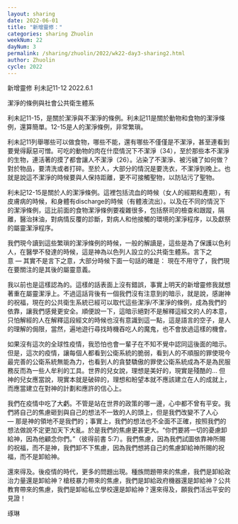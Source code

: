```yaml
---
layout: sharing
date: 2022-06-01
title: "新增靈修："
categories: sharing Zhuolin
weekNum: 22
dayNum: 3
permalink: /sharing/zhuolin/2022/wk22-day3-sharing2.html
author: Zhuolin
cycle: 2022
---  
```

新增靈修 利未記11-12
2022.6.1

潔淨的條例與社會公共衛生體系

利未記11-15，是關於潔淨與不潔淨的條例。利未記11是關於動物和食物的潔淨條例，還算簡單。12-15是人的潔淨條例，非常繁瑣。

利未記11列舉哪些可以做食物，哪些不能，還有哪些不僅僅是不潔淨，甚至連看到要覺得厭惡可憎。可吃的動物的肉在什麼情況下不潔淨（34），至於那些本不潔淨的生物，連活著的摸了都會讓人不潔淨（26）。沾染了不潔淨、被污穢了如何做？對於物品，要清洗或者打碎。至於人，大部分的情況是要洗衣，不潔淨到晚上。也就是說這不潔淨的時候要與人保持距離，更不可接觸聖物，以防玷污了聖物。

利未記12-15是關於人的潔淨條例。這裡包括流血的時候（女人的經期和產期），有皮膚病的時候，和身體有discharge的時候（有體液流出）。以及在不同的情況下的潔淨條例，這比前面的食物潔淨條例要複雜很多，包括祭司的檢查和跟蹤，隔離，醫治抹油，對病情反覆的診斷，對病人和他接觸的環境的潔淨程序，以及獻祭的屬靈潔淨程序。

我們現今讀到這些繁瑣的潔淨條例的時候，一般的解讀是，這些是為了保護以色利人，在醫學不發達的時候，這是神為以色列人設立的公共衛生體系。言下之意 — 其實不是言下之意，大部分時候下面一句話的確是： 現在不用守了，我們現在要關注的是其後的屬靈意義。

我以前也是這樣認為的。這樣的話表面上沒有錯誤，事實上明天的新增靈修我就想著重在屬靈潔淨上。不過這話背後有一個我們沒有注意到的暗示，就是說，感謝神的祝福，現在的公共衛生系統已經可以取代這些潔淨/不潔淨的條例，成為我們的依靠，讓我們感覺更安全。順便說一下，這暗示絕對不是解釋這經文的人的本意，只怕解經的人在解釋這段經文的時候也沒有意識到這一點，這是語言的空子，是人的理解的侷限，當然，遍地遊行尋找時機吞吃人的魔鬼，也不會放過這樣的機會。

如果沒有這次的全球性疫情，我恐怕也會一輩子在不知不覺中認同這後面的暗示。但是，這次的疫情，讓每個人都看到公衛系統的脆弱，看到人的不順服的罪使現今最完善的公衛系統無能為力，也看到人的貪婪驕傲的罪使公衛系統成為不是為民服務反而為一些人牟利的工具。世界的兒女說，理想是美好的，現實是殘酷的… 但神的兒女應當說，現實本就是破碎的，理想和盼望本就不應該建立在人的成就上，而應當建立在對神的計劃和應許的信心上。

我們在疫情中吃了大虧。不管是站在世界的政策的哪一邊，心中都不曾有平安。我們將自己的焦慮砸到與自己的想法不一致的人的頭上，但是我們改變不了人心— 那是神的領地不是我們的；事實上，我們的想法也不全面不正確，按照我們的想法做說不定更加天下大亂。於是我們的焦慮更甚更大。“你們要將一切的憂慮卸給神，因為他顧念你們。”（彼得前書‬ ‭5:7‬）。我們焦慮，因為我們試圖依靠神所賜的祝福，而不是神，我們卸不下焦慮，因為我們想將自己的焦慮卸給神所賜的祝福，而不是卸給神。

還來得及。後疫情的時代，更多的問題出現。種族問題帶來的焦慮，我們是卸給政治力量還是卸給神？槍枝暴力帶來的焦慮，我們是卸給政府機器還是卸給神？公共教育帶來的焦慮，我們是卸給私立學校還是卸給神？還來得及，願我們活出平安的見證！

琢琳


